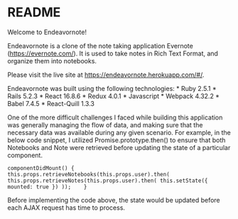 # README

Welcome to Endeavornote!

Endeavornote is a clone of the note taking application Evernote (https://evernote.com/). It is used
to take notes in Rich Text Format, and organize them into notebooks.

Please visit the live site at https://endeavornote.herokuapp.com/#/.

Endeavornote was built using the following technologies:
    * Ruby 2.5.1
    * Rails 5.2.3
    * React 16.8.6
    * Redux 4.0.1
    * Javascript
    * Webpack 4.32.2
    * Babel 7.4.5
    * React-Quill 1.3.3

One of the more difficult challenges I faced while building this application was generally managing the
flow of data, and making sure that the necessary data was available during any given scenario. For
example, in the below code snippet, I utilized Promise.prototype.then() to ensure that both Notebooks
and Note were retrieved before updating the state of a particular component.

`componentDidMount() {
        this.props.retrieveNotebooks(this.props.user).then(
            this.props.retrieveNotes(this.props.user).then(
                this.setState({ mounted: true })
            ));   
    }
`

Before implementing the code above, the state would be updated before each AJAX request has time to process.

